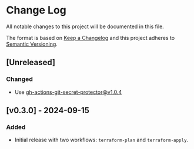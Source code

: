# Change Log
All notable changes to this project will be documented in this file.

The format is based on [Keep a Changelog](http://keepachangelog.com/)
and this project adheres to [Semantic Versioning](http://semver.org/).

## [Unreleased]

### Changed
-  Use gh-actions-git-secret-protector@v1.0.4

## [v0.3.0] - 2024-09-15

### Added

- Initial release with two workflows: `terraform-plan` and `terraform-apply`.
